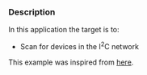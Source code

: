 ### Description
In this application the target is to:
- Scan for devices in the I<sup>2</sup>C network

This example was inspired from [here](https://community.st.com/s/question/0D50X00009XkXxzSAF/i2c-address-scan-not-working-for-some-i2c-slave-devices).